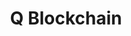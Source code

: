 ---
layout: default
######## CARD FRONT VARIABLE
img: Q.png
# kind blockchain : tendermint, polkadot, ethereum, near, move.
kind_blockchain: other
title: Q Blockchain 
modal: q-testnet
# status
# - finished
# - ongoing
# - cancel
# - preparations / other
status: finished

######## DETAILS USED MODAL
website: "https://q.org/"
event_name: "Validator Incentivized Testnet"
event_link:  "https://stats.qtestnet.org/"
node_id: "<code>ITN-RoomIT-3e7a1</code>"

######### TECHNOLOGY
os: Ubuntu 22.04
monitoring: Grafana, Prometheus, Telegraf
monitoring_pdf:
security: "Audit (Lynis and Greenbonde), Hardening CIS"
network: "Wireguard (Communication between Machine)"

######## INFRASTRUCTURE
# if kind_blockchain is tendermint,please assign  tendermint_ of value
tendermint_rpc: 
tendermint_api: 
tendermint_grpc: 
tendermint_grpc_web:
---